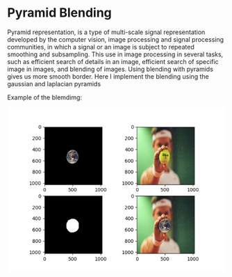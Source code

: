 
# **Pyramid Blending** #
Pyramid representation, is a type of multi-scale signal 
representation developed by the computer vision, image processing and signal
processing communities, in which a signal or an image is subject to repeated
smoothing and subsampling. This use in image processing in several tasks, 
such as efficient search of details in an image, efficient search of specific 
image in images, and blending of images.
Using blending with pyramids gives us more smooth border.
Here I implement the blending using the gaussian and laplacian pyramids

Example of the blemdimg:

![Screenshot](blending.png)



